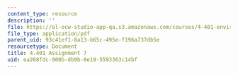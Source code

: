 ```yaml
---
content_type: resource
description: ''
file: https://ol-ocw-studio-app-qa.s3.amazonaws.com/courses/4-401-environmental-technologies-in-buildings-fall-2018/ea268fdc900bdb9b8e195593363c14bf_MIT4_401f18_assignment7.pdf
file_type: application/pdf
parent_uid: 93c41ef1-8a13-b65c-495e-f196a737db5e
resourcetype: Document
title: 4.401 Assignment 7
uid: ea268fdc-900b-db9b-8e19-5593363c14bf
---
```

